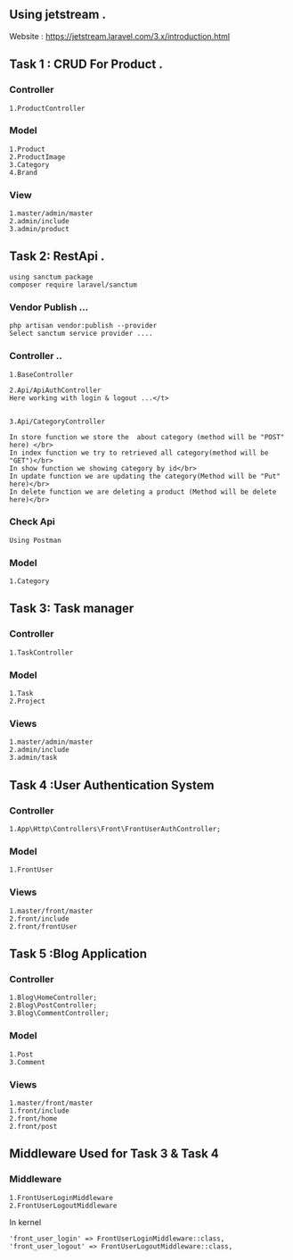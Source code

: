## Using jetstream .

Website : https://jetstream.laravel.com/3.x/introduction.html

## Task 1 : CRUD For Product .

### Controller 

    1.ProductController
### Model
    1.Product
    2.ProductImage
    3.Category
    4.Brand
### View 
    1.master/admin/master
    2.admin/include
    3.admin/product

## Task 2: RestApi .
    using sanctum package 
    composer require laravel/sanctum

### Vendor Publish ...
    php artisan vendor:publish --provider 
    Select sanctum service provider ....

### Controller .. 

    1.BaseController

    2.Api/ApiAuthController
    Here working with login & logout ...</t>


    3.Api/CategoryController

    In store function we store the  about category (method will be "POST" here) </br>
    In index function we try to retrieved all category(method will be "GET")</br>
    In show function we showing category by id</br>
    In update function we are updating the category(Method will be "Put" here)</br>
    In delete function we are deleting a product (Method will be delete here)</br>
### Check Api
    Using Postman
### Model
    1.Category

## Task 3: Task manager

### Controller
    1.TaskController

### Model
    1.Task
    2.Project

### Views
    1.master/admin/master
    2.admin/include
    3.admin/task

## Task 4 :User Authentication System

### Controller
    1.App\Http\Controllers\Front\FrontUserAuthController;
### Model 
    1.FrontUser

### Views
    1.master/front/master
    2.front/include
    2.front/frontUser
    

## Task 5 :Blog Application

### Controller
    1.Blog\HomeController;
    2.Blog\PostController;
    3.Blog\CommentController;
### Model
    1.Post
    3.Comment
### Views
    1.master/front/master
    1.front/include
    2.front/home
    2.front/post


## Middleware Used for Task 3 & Task 4

### Middleware 
    1.FrontUserLoginMiddleware
    2.FrontUserLogoutMiddleware
In kernel</br>

    'front_user_login' => FrontUserLoginMiddleware::class,
    'front_user_logout' => FrontUserLogoutMiddleware::class,
